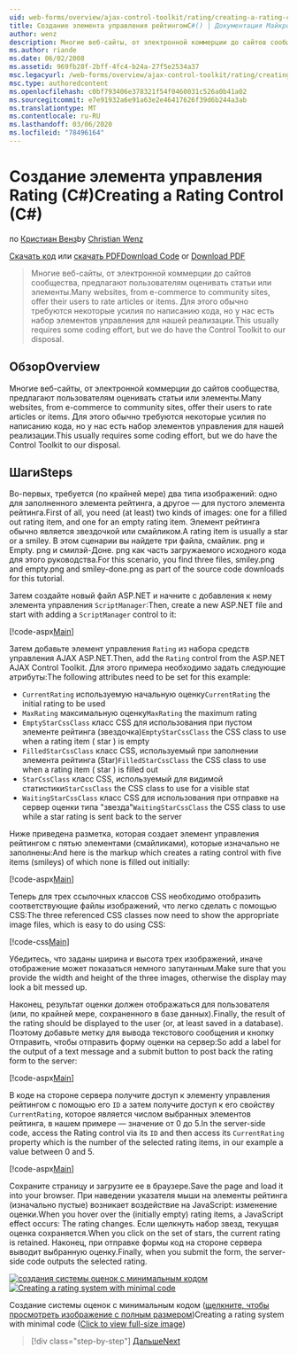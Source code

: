 ```yaml
---
uid: web-forms/overview/ajax-control-toolkit/rating/creating-a-rating-control-cs
title: Создание элемента управления рейтингомC#() | Документация Майкрософт
author: wenz
description: Многие веб-сайты, от электронной коммерции до сайтов сообщества, предлагают пользователям оценивать статьи или элементы. Обычно это требует некоторых усилий при написании кода, но у нас есть...
ms.author: riande
ms.date: 06/02/2008
ms.assetid: 969fb28f-2bff-4fc4-b24a-27f5e2534a37
msc.legacyurl: /web-forms/overview/ajax-control-toolkit/rating/creating-a-rating-control-cs
msc.type: authoredcontent
ms.openlocfilehash: c0bf793406e378321f54f0460031c526a0b41a02
ms.sourcegitcommit: e7e91932a6e91a63e2e46417626f39d6b244a3ab
ms.translationtype: MT
ms.contentlocale: ru-RU
ms.lasthandoff: 03/06/2020
ms.locfileid: "78496164"
---
```

# <a name="creating-a-rating-control-c"></a><span data-ttu-id="d778e-104">Создание элемента управления Rating (C#)</span><span class="sxs-lookup"><span data-stu-id="d778e-104">Creating a Rating Control (C#)</span></span>

<span data-ttu-id="d778e-105">по [Кристиан Венз](https://github.com/wenz)</span><span class="sxs-lookup"><span data-stu-id="d778e-105">by [Christian Wenz](https://github.com/wenz)</span></span>

<span data-ttu-id="d778e-106">[Скачать код](https://download.microsoft.com/download/9/3/f/93f8daea-bebd-4821-833b-95205389c7d0/rating0.cs.zip) или [скачать PDF](https://download.microsoft.com/download/2/d/c/2dc10e34-6983-41d4-9c08-f78f5387d32b/rating0CS.pdf)</span><span class="sxs-lookup"><span data-stu-id="d778e-106">[Download Code](https://download.microsoft.com/download/9/3/f/93f8daea-bebd-4821-833b-95205389c7d0/rating0.cs.zip) or [Download PDF](https://download.microsoft.com/download/2/d/c/2dc10e34-6983-41d4-9c08-f78f5387d32b/rating0CS.pdf)</span></span>

> <span data-ttu-id="d778e-107">Многие веб-сайты, от электронной коммерции до сайтов сообщества, предлагают пользователям оценивать статьи или элементы.</span><span class="sxs-lookup"><span data-stu-id="d778e-107">Many websites, from e-commerce to community sites, offer their users to rate articles or items.</span></span> <span data-ttu-id="d778e-108">Для этого обычно требуются некоторые усилия по написанию кода, но у нас есть набор элементов управления для нашей реализации.</span><span class="sxs-lookup"><span data-stu-id="d778e-108">This usually requires some coding effort, but we do have the Control Toolkit to our disposal.</span></span>

## <a name="overview"></a><span data-ttu-id="d778e-109">Обзор</span><span class="sxs-lookup"><span data-stu-id="d778e-109">Overview</span></span>

<span data-ttu-id="d778e-110">Многие веб-сайты, от электронной коммерции до сайтов сообщества, предлагают пользователям оценивать статьи или элементы.</span><span class="sxs-lookup"><span data-stu-id="d778e-110">Many websites, from e-commerce to community sites, offer their users to rate articles or items.</span></span> <span data-ttu-id="d778e-111">Для этого обычно требуются некоторые усилия по написанию кода, но у нас есть набор элементов управления для нашей реализации.</span><span class="sxs-lookup"><span data-stu-id="d778e-111">This usually requires some coding effort, but we do have the Control Toolkit to our disposal.</span></span>

## <a name="steps"></a><span data-ttu-id="d778e-112">Шаги</span><span class="sxs-lookup"><span data-stu-id="d778e-112">Steps</span></span>

<span data-ttu-id="d778e-113">Во-первых, требуется (по крайней мере) два типа изображений: одно для заполненного элемента рейтинга, а другое — для пустого элемента рейтинга.</span><span class="sxs-lookup"><span data-stu-id="d778e-113">First of all, you need (at least) two kinds of images: one for a filled out rating item, and one for an empty rating item.</span></span> <span data-ttu-id="d778e-114">Элемент рейтинга обычно является звездочкой или смайликом.</span><span class="sxs-lookup"><span data-stu-id="d778e-114">A rating item is usually a star or a smiley.</span></span> <span data-ttu-id="d778e-115">В этом сценарии вы найдете три файла, смайлик. png и Empty. png и смилэй-Доне. png как часть загружаемого исходного кода для этого руководства.</span><span class="sxs-lookup"><span data-stu-id="d778e-115">For this scenario, you find three files, smiley.png and empty.png and smiley-done.png as part of the source code downloads for this tutorial.</span></span>

<span data-ttu-id="d778e-116">Затем создайте новый файл ASP.NET и начните с добавления к нему элемента управления `ScriptManager`:</span><span class="sxs-lookup"><span data-stu-id="d778e-116">Then, create a new ASP.NET file and start with adding a `ScriptManager` control to it:</span></span>

[!code-aspx[Main](creating-a-rating-control-cs/samples/sample1.aspx)]

<span data-ttu-id="d778e-117">Затем добавьте элемент управления `Rating` из набора средств управления AJAX ASP.NET.</span><span class="sxs-lookup"><span data-stu-id="d778e-117">Then, add the `Rating` control from the ASP.NET AJAX Control Toolkit.</span></span> <span data-ttu-id="d778e-118">Для этого примера необходимо задать следующие атрибуты:</span><span class="sxs-lookup"><span data-stu-id="d778e-118">The following attributes need to be set for this example:</span></span>

- <span data-ttu-id="d778e-119">`CurrentRating` используемую начальную оценку</span><span class="sxs-lookup"><span data-stu-id="d778e-119">`CurrentRating` the initial rating to be used</span></span>
- <span data-ttu-id="d778e-120">`MaxRating` максимальную оценку</span><span class="sxs-lookup"><span data-stu-id="d778e-120">`MaxRating` the maximum rating</span></span>
- <span data-ttu-id="d778e-121">`EmptyStarCssClass` класс CSS для использования при пустом элементе рейтинга (звездочка)</span><span class="sxs-lookup"><span data-stu-id="d778e-121">`EmptyStarCssClass` the CSS class to use when a rating item ( star ) is empty</span></span>
- <span data-ttu-id="d778e-122">`FilledStarCssClass` класс CSS, используемый при заполнении элемента рейтинга (Star)</span><span class="sxs-lookup"><span data-stu-id="d778e-122">`FilledStarCssClass` the CSS class to use when a rating item ( star ) is filled out</span></span>
- <span data-ttu-id="d778e-123">`StarCssClass` класс CSS, используемый для видимой статистики</span><span class="sxs-lookup"><span data-stu-id="d778e-123">`StarCssClass` the CSS class to use for a visible stat</span></span>
- <span data-ttu-id="d778e-124">`WaitingStarCssClass` класс CSS для использования при отправке на сервер оценки типа "звезда"</span><span class="sxs-lookup"><span data-stu-id="d778e-124">`WaitingStarCssClass` the CSS class to use while a star rating is sent back to the server</span></span>

<span data-ttu-id="d778e-125">Ниже приведена разметка, которая создает элемент управления рейтингом с пятью элементами (смайликами), которые изначально не заполнены:</span><span class="sxs-lookup"><span data-stu-id="d778e-125">And here is the markup which creates a rating control with five items (smileys) of which none is filled out initially:</span></span>

[!code-aspx[Main](creating-a-rating-control-cs/samples/sample2.aspx)]

<span data-ttu-id="d778e-126">Теперь для трех ссылочных классов CSS необходимо отобразить соответствующие файлы изображений, что легко сделать с помощью CSS:</span><span class="sxs-lookup"><span data-stu-id="d778e-126">The three referenced CSS classes now need to show the appropriate image files, which is easy to do using CSS:</span></span>

[!code-css[Main](creating-a-rating-control-cs/samples/sample3.css)]

<span data-ttu-id="d778e-127">Убедитесь, что заданы ширина и высота трех изображений, иначе отображение может показаться немного запутанным.</span><span class="sxs-lookup"><span data-stu-id="d778e-127">Make sure that you provide the width and height of the three images, otherwise the display may look a bit messed up.</span></span>

<span data-ttu-id="d778e-128">Наконец, результат оценки должен отображаться для пользователя (или, по крайней мере, сохраненного в базе данных).</span><span class="sxs-lookup"><span data-stu-id="d778e-128">Finally, the result of the rating should be displayed to the user (or, at least saved in a database).</span></span> <span data-ttu-id="d778e-129">Поэтому добавьте метку для вывода текстового сообщения и кнопку Отправить, чтобы отправить форму оценки на сервер:</span><span class="sxs-lookup"><span data-stu-id="d778e-129">So add a label for the output of a text message and a submit button to post back the rating form to the server:</span></span>

[!code-aspx[Main](creating-a-rating-control-cs/samples/sample4.aspx)]

<span data-ttu-id="d778e-130">В коде на стороне сервера получите доступ к элементу управления рейтингом с помощью его `ID` а затем получите доступ к его свойству `CurrentRating`, которое является числом выбранных элементов рейтинга, в нашем примере — значение от 0 до 5.</span><span class="sxs-lookup"><span data-stu-id="d778e-130">In the server-side code, access the Rating control via its `ID` and then access its `CurrentRating` property which is the number of the selected rating items, in our example a value between 0 and 5.</span></span>

[!code-aspx[Main](creating-a-rating-control-cs/samples/sample5.aspx)]

<span data-ttu-id="d778e-131">Сохраните страницу и загрузите ее в браузере.</span><span class="sxs-lookup"><span data-stu-id="d778e-131">Save the page and load it into your browser.</span></span> <span data-ttu-id="d778e-132">При наведении указателя мыши на элементы рейтинга (изначально пустые) возникает воздействие на JavaScript: изменение оценки.</span><span class="sxs-lookup"><span data-stu-id="d778e-132">When you hover over the (initially empty) rating items, a JavaScript effect occurs: The rating changes.</span></span> <span data-ttu-id="d778e-133">Если щелкнуть набор звезд, текущая оценка сохраняется.</span><span class="sxs-lookup"><span data-stu-id="d778e-133">When you click on the set of stars, the current rating is retained.</span></span> <span data-ttu-id="d778e-134">Наконец, при отправке формы код на стороне сервера выводит выбранную оценку.</span><span class="sxs-lookup"><span data-stu-id="d778e-134">Finally, when you submit the form, the server-side code outputs the selected rating.</span></span>

<span data-ttu-id="d778e-135">[![создания системы оценок с минимальным кодом](creating-a-rating-control-cs/_static/image2.png)](creating-a-rating-control-cs/_static/image1.png)</span><span class="sxs-lookup"><span data-stu-id="d778e-135">[![Creating a rating system with minimal code](creating-a-rating-control-cs/_static/image2.png)](creating-a-rating-control-cs/_static/image1.png)</span></span>

<span data-ttu-id="d778e-136">Создание системы оценок с минимальным кодом ([щелкните, чтобы просмотреть изображение с полным размером](creating-a-rating-control-cs/_static/image3.png))</span><span class="sxs-lookup"><span data-stu-id="d778e-136">Creating a rating system with minimal code ([Click to view full-size image](creating-a-rating-control-cs/_static/image3.png))</span></span>

> [!div class="step-by-step"]
> [<span data-ttu-id="d778e-137">Дальше</span><span class="sxs-lookup"><span data-stu-id="d778e-137">Next</span></span>](creating-a-rating-control-vb.md)
